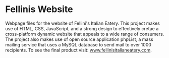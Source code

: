 # Fellinis Website
Webpage files for the website of Fellini's Italian Eatery.
This project makes use of HTML, CSS, JavaScript, and a strong design to effectively cretae a cross-platform dynamic website that appeals to a wide range of consumers. The project also makes use of open source application phpList, a mass mailing service that uses a MySQL database to send mail to over 1000 recipients. To see the final product visit: www.fellinisitalianeatery.com. 
